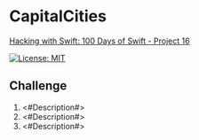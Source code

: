 # CapitalCities

[Hacking with Swift: 100 Days of Swift - Project 16][1]

[![License: MIT](https://img.shields.io/badge/License-MIT-yellow.svg)](https://opensource.org/licenses/MIT)

## Challenge

1. <#Description#>
2. <#Description#>
3. <#Description#>

[1]: https://www.hackingwithswift.com/100/swift/60

